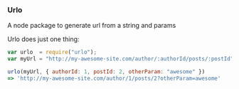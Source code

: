### Urlo

A node package to generate url from a string and params

Urlo does just one thing:

```js
var urlo  = require("urlo");
var myUrl = "http://my-awesome-site.com/author/:authorId/posts/:postId";

urlo(myUrl, { authorId: 1, postId: 2, otherParam: "awesome" })
=> 'http://my-awesome-site.com/author/1/posts/2?otherParam=awesome'
```
